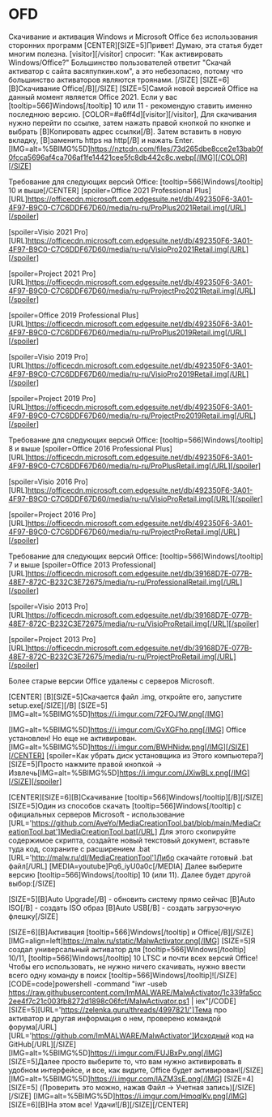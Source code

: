 # OFD
Скачивание и активация Windows и Microsoft Office без использования сторонних программ
[CENTER][SIZE=5]Привет! Думаю, эта статья будет многим полезна. [visitor][/visitor] спросит: "Как активировать Windows/Office?" Большинство пользователей ответит "Скачай активатор с сайта васяпупкин.ком", а это небезопасно, потому что большинство активаторов являются троянами.
[/SIZE]
[SIZE=6][B]Скачивание Office[/B][/SIZE]
[SIZE=5]Самой новой версией Office на данный момент является Office 2021. Если у вас [tooltip=566]Windows[/tooltip] 10 или 11 - рекомендую ставить именно последнюю версию.
[COLOR=#a6ff4d][visitor][/visitor], Для скачивания нужно перейти по ссылке, затем нажать правой кнопкой по кнопке и выбрать [B]Копировать адрес ссылки[/B]. Затем вставить в новую вкладку, [B]заменить https на http[/B] и нажать Enter.
[IMG=alt=%5BIMG%5D]https://nztcdn.com/files/73d265dbe8cce2e13bab0f0fcca5696af4ca706af1fe14421cee5fc8db442c8c.webp[/IMG][/COLOR][/SIZE]

Требование для следующих версий Office: [tooltip=566]Windows[/tooltip] 10 и выше[/CENTER]
[spoiler=Office 2021 Professional Plus][URL]https://officecdn.microsoft.com.edgesuite.net/db/492350F6-3A01-4F97-B9C0-C7C6DDF67D60/media/ru-ru/ProPlus2021Retail.img[/URL][/spoiler]

[spoiler=Visio 2021 Pro][URL]https://officecdn.microsoft.com.edgesuite.net/db/492350F6-3A01-4F97-B9C0-C7C6DDF67D60/media/ru-ru/VisioPro2021Retail.img[/URL][/spoiler]

[spoiler=Project 2021 Pro][URL]https://officecdn.microsoft.com.edgesuite.net/db/492350F6-3A01-4F97-B9C0-C7C6DDF67D60/media/ru-ru/ProjectPro2021Retail.img[/URL][/spoiler]

[spoiler=Office 2019 Professional Plus][URL]https://officecdn.microsoft.com.edgesuite.net/db/492350F6-3A01-4F97-B9C0-C7C6DDF67D60/media/ru-ru/ProPlus2019Retail.img[/URL][/spoiler]

[spoiler=Visio 2019 Pro][URL]https://officecdn.microsoft.com.edgesuite.net/db/492350F6-3A01-4F97-B9C0-C7C6DDF67D60/media/ru-ru/VisioPro2019Retail.img[/URL][/spoiler]

[spoiler=Project 2019 Pro][URL]https://officecdn.microsoft.com.edgesuite.net/db/492350F6-3A01-4F97-B9C0-C7C6DDF67D60/media/ru-ru/ProjectPro2019Retail.img[/URL][/spoiler]

Требование для следующих версий Office: [tooltip=566]Windows[/tooltip] 8 и выше
[spoiler=Office 2016 Professional Plus][URL]https://officecdn.microsoft.com.edgesuite.net/db/492350F6-3A01-4F97-B9C0-C7C6DDF67D60/media/ru-ru/ProPlusRetail.img[/URL][/spoiler]

[spoiler=Visio 2016 Pro][URL]https://officecdn.microsoft.com.edgesuite.net/db/492350F6-3A01-4F97-B9C0-C7C6DDF67D60/media/ru-ru/VisioProRetail.img[/URL][/spoiler]

[spoiler=Project 2016 Pro][URL]https://officecdn.microsoft.com.edgesuite.net/db/492350F6-3A01-4F97-B9C0-C7C6DDF67D60/media/ru-ru/ProjectProRetail.img[/URL][/spoiler]

Требование для следующих версий Office: [tooltip=566]Windows[/tooltip] 7 и выше
[spoiler=Office 2013 Professional][URL]https://officecdn.microsoft.com.edgesuite.net/db/39168D7E-077B-48E7-872C-B232C3E72675/media/ru-ru/ProfessionalRetail.img[/URL][/spoiler]

[spoiler=Visio 2013 Pro][URL]https://officecdn.microsoft.com.edgesuite.net/db/39168D7E-077B-48E7-872C-B232C3E72675/media/ru-ru/VisioProRetail.img[/URL][/spoiler]

[spoiler=Project 2013 Pro][URL]https://officecdn.microsoft.com.edgesuite.net/db/39168D7E-077B-48E7-872C-B232C3E72675/media/ru-ru/ProjectProRetail.img[/URL][/spoiler]

Более старые версии Office удалены с серверов Microsoft.

[CENTER]
[B][SIZE=5]Скачается файл .img, откройте его, запустите setup.exe[/SIZE][/B]
[SIZE=5][IMG=alt=%5BIMG%5D]https://i.imgur.com/72FOJ1W.png[/IMG]

[IMG=alt=%5BIMG%5D]https://i.imgur.com/GvXGFho.png[/IMG]
Office установлен! Но еще не активирован.
[IMG=alt=%5BIMG%5D]https://i.imgur.com/BWHNidw.png[/IMG][/SIZE][/CENTER]
[spoiler=Как убрать диск установщика из Этого компьютера?][SIZE=5]Просто нажмите правой кнопкой -> Извлечь[IMG=alt=%5BIMG%5D]https://i.imgur.com/JXiwBLx.png[/IMG][/SIZE][/spoiler]


[CENTER][SIZE=6][B]Скачивание [tooltip=566]Windows[/tooltip][/B][/SIZE]
[SIZE=5]Один из способов скачать [tooltip=566]Windows[/tooltip] с официальных серверов Microsoft - использование [URL='https://github.com/AveYo/MediaCreationTool.bat/blob/main/MediaCreationTool.bat']MediaCreationTool.bat[/URL]
Для этого скопируйте содержимое скрипта, создайте новый текстовый документ, вставьте туда код, сохраните с расширением .bat
[URL='http://malw.ru/dl/MediaCreationTool']Либо скачайте готовый .bat файл[/URL]
[MEDIA=youtube]Pq6_iyU0a0c[/MEDIA]
Далее выберите версию [tooltip=566]Windows[/tooltip] 10 (или 11). Далее будет другой выбор:[/SIZE]

[SIZE=5][B]Auto Upgrade[/B] - обновить систему прямо сейчас
[B]Auto ISO[/B] - создать ISO образ
[B]Auto USB[/B] - создать загрузочную флешку[/SIZE]


[SIZE=6][B]Активация [tooltip=566]Windows[/tooltip] и Office[/B][/SIZE]
[IMG=align=left]https://malw.ru/static/MalwActivator.png[/IMG]
[SIZE=5]Я создал универсальный активатор для [tooltip=566]Windows[/tooltip] 10/11, [tooltip=566]Windows[/tooltip] 10 LTSC и почти всех версий Office! Чтобы его использовать, не нужно ничего скачивать, нужно ввести всего одну команду в поиск [tooltip=566]Windows[/tooltip]![/SIZE]
[CODE=code]powershell -command "iwr -useb https://raw.githubusercontent.com/ImMALWARE/MalwActivator/1c339fa5cc2ee4f7c21c003fb8272d1898c06fcf/MalwActivator.ps1 | iex"[/CODE][SIZE=5][URL='https://zelenka.guru/threads/4997821/']Тема про активатор и другая информация о нем, проверено командой форума[/URL]
[URL='https://github.com/ImMALWARE/MalwActivator']Исходный код на GitHub[/URL][/SIZE]
[IMG=alt=%5BIMG%5D]https://i.imgur.com/FUJBxPv.png[/IMG]
[SIZE=5]Далее просто выберите то, что вам нужно активировать в удобном интерфейсе, и все, как видите, Office будет активирован![/SIZE]
[IMG=alt=%5BIMG%5D]https://i.imgur.com/lAZM3sE.png[/IMG]
[SIZE=4][SIZE=5] (Проверить это можно, нажав Файл -> Учетная запись)[/SIZE][/SIZE]
[IMG=alt=%5BIMG%5D]https://i.imgur.com/HmoqlKv.png[/IMG]
[SIZE=6][B]На этом все! Удачи![/B][/SIZE][/CENTER]

